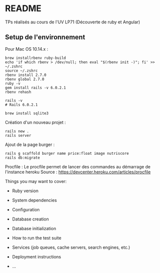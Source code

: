 # README

TPs réalisés au cours de l'UV LP71 (Découverte de ruby et Angular)

## Setup de l'environnement

Pour Mac OS 10.14.x : 
```
brew installrbenv ruby-build
echo 'if which rbenv > /dev/null; then eval "$(rbenv init -)"; fi' >> ~/.zshrc
source ~/.zshrc
rbenv install 2.7.0
rbenv global 2.7.0
ruby -v
gem install rails -v 6.0.2.1
rbenv rehash
```
```
rails -v
# Rails 6.0.2.1
```
```
brew install sqlite3
```

Création d'un nouveau projet : 
```
rails new .
rails server 
```

Ajout de la page burger : 
```
rails g scaffold burger name price:float image nutriscore
rails db:migrate
```

Procfile : 
Le procfile permet de lancer des commandes au démarrage de l'instance heroku
Source : https://devcenter.heroku.com/articles/procfile

Things you may want to cover:

* Ruby version

* System dependencies

* Configuration

* Database creation

* Database initialization

* How to run the test suite

* Services (job queues, cache servers, search engines, etc.)

* Deployment instructions

* ...
